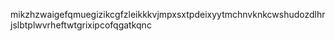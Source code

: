 mikzhzwaigefqmuegizikcgfzleikkkvjmpxsxtpdeixyytmchnvknkcwshudozdlhrjslbtplwvrheftwtgrixipcofqgatkqnc